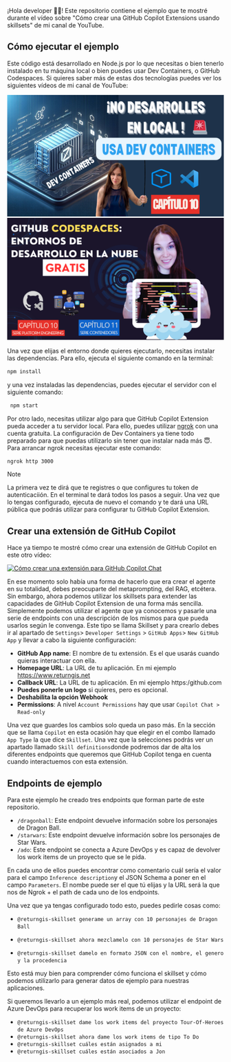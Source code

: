 ¡Hola developer 👋🏻! Este repositorio contiene el ejemplo que te mostré durante el vídeo sobre "Cómo crear una GitHub Copilot Extensions usando skillsets" de mi canal de YouTube.

## Cómo ejecutar el ejemplo

Este código está desarrollado en Node.js por lo que necesitas o bien tenerlo instalado en tu máquina local o bien puedes usar Dev Containers, o GitHub Codespaces. Si quieres saber más de estas dos tecnologías puedes ver los siguientes vídeos de mi canal de YouTube:

[![10. Entornos de desarrollo dentro de un contenedor con Dev Containers](images/Capitulo%2010.png)](https://youtu.be/DkKs29etRis)
[![10-11. GitHub Codespaces 🚀 para tus entornos de desarrollo remotos GRATIS](images/10-11.%20GitHub%20Codespaces%20para%20tus%20entornos%20de%20desarrollo%20remotos%20GRATIS.png)](https://youtu.be/cO-oFpePy3c)


Una vez que elijas el entorno donde quieres ejecutarlo, necesitas instalar las dependencias. Para ello, ejecuta el siguiente comando en la terminal:

```bash
npm install
```

y una vez instaladas las dependencias, puedes ejecutar el servidor con el siguiente comando:

```bash
 npm start
```

Por otro lado, necesitas utilizar algo para que GitHub Copilot Extension pueda acceder a tu servidor local. Para ello, puedes utilizar [ngrok](https://ngrok.com/) con una cuenta gratuita. La configuración de Dev Containers ya tiene todo preparado para que puedas utilizarlo sin tener que instalar nada más 😇. Para arrancar ngrok necesitas ejecutar este comando:

```bash
ngrok http 3000
```

> [!NOTE]  
> La primera vez te dirá que te registres o que configures tu token de autenticaciión. En el terminal te dará todos los pasos a seguir. Una vez que lo tengas configurado, ejecuta de nuevo el comando y te dará una URL pública que podrás utilizar para configurar tu GitHub Copilot Extension.

## Crear una extensión de GitHub Copilot

Hace ya tiempo te mostré cómo crear una extensión de GitHub Copilot en este otro vídeo:

[![Cómo crear una extensión para GitHub Copilot Chat](images/Cómo%20crear%20GitHub%20Copilot%20Extensions.png)](https://youtu.be/8JRGNIuEKAQ)

En ese momento solo había una forma de hacerlo que era crear el agente en su totalidad, debes preocuparte del metaprompting, del RAG, etcétera. Sin embargo, ahora podemos utilizar los skillsets para extender las capacidades de GitHub Copilot Extension de una forma más sencilla. Simplemente podemos utilizar el agente que ya conocemos y pasarle una serie de endpoints con una descripción de los mismos para que pueda usarlos según le convenga. Este tipo se llama Skillset y para crearlo debes ir al apartado de `Settings`> `Developer Settings` > `GitHub Apps`> `New GitHub App` y llevar a cabo la siguiente configuración:

- **GitHub App name**: El nombre de tu extensión. Es el que usarás cuando quieras interactuar con ella.
- **Homepage URL**: La URL de tu aplicación. En mi ejemplo https://www.returngis.net
- **Callback URL**: La URL de tu aplicación. En mi ejemplo https:/github.com
- **Puedes ponerle un logo** si quieres, pero es opcional.
- **Deshabilita la opción Webhook**
- **Permissions**: A nivel `Account Permissions` hay que usar `Copilot Chat > Read-only`

Una vez que guardes los cambios solo queda un paso más. En la sección que se llama `Copilot` en esta ocasión hay que elegir en el combo llamado `App Type` la que dice `Skillset`. Una vez que la selecciones podrás ver un apartado llamado `Skill definitions`donde podremos dar de alta los diferentes endpoints que queremos que GitHub Copilot tenga en cuenta cuando interactuemos con esta extensión.

## Endpoints de ejemplo

Para este ejemplo he creado tres endpoints que forman parte de este repositorio.

- `/dragonball`: Este endpoint devuelve información sobre los personajes de Dragon Ball.
- `/starwars`: Este endpoint devuelve información sobre los personajes de Star Wars.
- `/ado`: Este endpoint se conecta a Azure DevOps y es capaz de devolver los work items de un proyecto que se le pida.

En cada uno de ellos puedes encontrar como comentario cuál sería el valor para el campo `Inference description`y el JSON Schema a poner en el campo `Parameters`. El nombe puede ser el que tú elijas y la URL será la que nos de Ngrok + el path de cada uno de los endpoints.

Una vez que ya tengas configurado todo esto, puedes pedirle cosas como: 

- `@returngis-skillset generame un array con 10 personajes de Dragon Ball`

- `@returngis-skillset ahora mezclamelo con 10 personajes de Star Wars`

- `@returngis-skillset damelo en formato JSON con el nombre, el genero y la procedencia`

Esto está muy bien para comprender cómo funciona el skillset y cómo podemos utilizarlo para generar datos de ejemplo para nuestras aplicaciones. 

Si queremos llevarlo a un ejemplo más real, podemos utilizar el endpoint de Azure DevOps para recuperar los work items de un proyecto:

- `@returngis-skillset dame los work items del proyecto Tour-Of-Heroes de Azure DevOps`
- `@returngis-skillset ahora dame los work items de tipo To Do`
- `@returngis-skillset cuáles están asignados a mi`
- `@returngis-skillset cuáles están asociados a Jon`